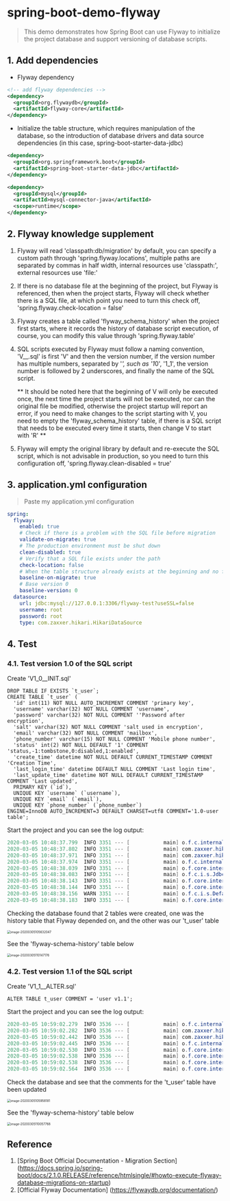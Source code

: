 # spring-boot-demo-flyway

> This demo demonstrates how Spring Boot can use Flyway to initialize the project database and support versioning of database scripts.

## 1. Add dependencies

- Flyway dependency

```xml
<!-- add flyway dependencies -->
<dependency>
  <groupId>org.flywaydb</groupId>
  <artifactId>flyway-core</artifactId>
</dependency>
```

- Initialize the table structure, which requires manipulation of the database, so the introduction of database drivers and data source dependencies (in this case, spring-boot-starter-data-jdbc)

```xml
<dependency>
  <groupId>org.springframework.boot</groupId>
  <artifactId>spring-boot-starter-data-jdbc</artifactId>
</dependency>

<dependency>
  <groupId>mysql</groupId>
  <artifactId>mysql-connector-java</artifactId>
  <scope>runtime</scope>
</dependency>
```

## 2. Flyway knowledge supplement

1. Flyway will read 'classpath:db/migration' by default, you can specify a custom path through 'spring.flyway.locations', multiple paths are separated by commas in half width, internal resources use 'classpath:', external resources use 'file:'

2. If there is no database file at the beginning of the project, but Flyway is referenced, then when the project starts, Flyway will check whether there is a SQL file, at which point you need to turn this check off, 'spring.flyway.check-location = false'

3. Flyway creates a table called 'flyway_schema_history' when the project first starts, where it records the history of database script execution, of course, you can modify this value through 'spring.flyway.table'

4. SQL scripts executed by Flyway must follow a naming convention, 'V__.sql' is first 'V' and then the version number, if the version number has multiple numbers, separated by '_', such as '1_<VERSION><NAME>0', '1_1', the version number is followed by 2 underscores, and finally the name of the SQL script.

   ** It should be noted here that the beginning of V will only be executed once, the next time the project starts will not be executed, nor can the original file be modified, otherwise the project startup will report an error, if you need to make changes to the script starting with V, you need to empty the 'flyway_schema_history' table, if there is a SQL script that needs to be executed every time it starts, then change V to start with 'R' **

5. Flyway will empty the original library by default and re-execute the SQL script, which is not advisable in production, so you need to turn this configuration off, 'spring.flyway.clean-disabled = true'

## 3. application.yml configuration

> Paste my application.yml configuration

```yaml
spring:
  flyway:
    enabled: true
    # Check if there is a problem with the SQL file before migration
    validate-on-migrate: true
    # The production environment must be shut down
    clean-disabled: true
    # Verify that a SQL file exists under the path
    check-location: false
    # When the table structure already exists at the beginning and no flyway_schema_history table exists, it needs to be set to true
    baseline-on-migrate: true
    # Base version 0
    baseline-version: 0
  datasource:
    url: jdbc:mysql://127.0.0.1:3306/flyway-test?useSSL=false
    username: root
    password: root
    type: com.zaxxer.hikari.HikariDataSource
```

## 4. Test

### 4.1. Test version 1.0 of the SQL script

Create 'V1_0__INIT.sql' 

```mysql
DROP TABLE IF EXISTS `t_user`;
CREATE TABLE `t_user` (
  'id' int(11) NOT NULL AUTO_INCREMENT COMMENT 'primary key',
  'username' varchar(32) NOT NULL COMMENT 'username',
  'password' varchar(32) NOT NULL COMMENT ''Password after encryption',
  'salt' varchar(32) NOT NULL COMMENT 'salt used in encryption',
  'email' varchar(32) NOT NULL COMMENT 'mailbox',
  'phone_number' varchar(15) NOT NULL COMMENT 'Mobile phone number',
  'status' int(2) NOT NULL DEFAULT '1' COMMENT 'status,-1:tombstone,0:disabled,1:enabled',
  'create_time' datetime NOT NULL DEFAULT CURRENT_TIMESTAMP COMMENT 'Creation Time',
  'last_login_time' datetime DEFAULT NULL COMMENT 'Last login time',
  'last_update_time' datetime NOT NULL DEFAULT CURRENT_TIMESTAMP COMMENT 'Last updated',
  PRIMARY KEY (`id`),
  UNIQUE KEY `username` (`username`),
  UNIQUE KEY `email` (`email`),
  UNIQUE KEY `phone_number` (`phone_number`)
ENGINE=InnoDB AUTO_INCREMENT=3 DEFAULT CHARSET=utf8 COMMENT='1.0-user table';
```

Start the project and you can see the log output:

```java
2020-03-05 10:48:37.799  INFO 3351 --- [           main] o.f.c.internal.license.VersionPrinter    : Flyway Community Edition 5.2.1 by Boxfuse
2020-03-05 10:48:37.802  INFO 3351 --- [           main] com.zaxxer.hikari.HikariDataSource       : HikariPool-1 - Starting...
2020-03-05 10:48:37.971  INFO 3351 --- [           main] com.zaxxer.hikari.HikariDataSource       : HikariPool-1 - Start completed.
2020-03-05 10:48:37.974  INFO 3351 --- [           main] o.f.c.internal.database.DatabaseFactory  : Database: jdbc:mysql://127.0.0.1:3306/flyway-test (MySQL 5.7)
2020-03-05 10:48:38.039  INFO 3351 --- [           main] o.f.core.internal.command.DbValidate     : Successfully validated 1 migration (execution time 00:00.015s)
2020-03-05 10:48:38.083  INFO 3351 --- [           main] o.f.c.i.s.JdbcTableSchemaHistory         : Creating Schema History table: `flyway-test`.`flyway_schema_history`
2020-03-05 10:48:38.143  INFO 3351 --- [           main] o.f.core.internal.command.DbMigrate      : Current version of schema `flyway-test`: << Empty Schema >>
2020-03-05 10:48:38.144  INFO 3351 --- [           main] o.f.core.internal.command.DbMigrate      : Migrating schema `flyway-test` to version 1.0 - INIT
2020-03-05 10:48:38.156  WARN 3351 --- [           main] o.f.c.i.s.DefaultSqlScriptExecutor       : DB: Unknown table 'flyway-test.t_user' (SQL State: 42S02 - Error Code: 1051)
2020-03-05 10:48:38.183  INFO 3351 --- [           main] o.f.core.internal.command.DbMigrate      : Successfully applied 1 migration to schema `flyway-test` (execution time 00:00.100s)
```

Checking the database found that 2 tables were created, one was the history table that Flyway depended on, and the other was our 't_user' table

<img src="http://static.xkcoding.com/spring-boot-demo/flyway/062903.jpg" alt="image-20200305105632047" style="zoom:50%;" />

See the 'flyway-schema-history' table below

<img src="http://static.xkcoding.com/spring-boot-demo/flyway/062901.jpg" alt="image-20200305110147176" style="zoom:50%;" />

### 4.2. Test version 1.1 of the SQL script

Create 'V1_1__ALTER.sql' 

```mysql
ALTER TABLE t_user COMMENT = 'user v1.1';
```

Start the project and you can see the log output:

```java
2020-03-05 10:59:02.279  INFO 3536 --- [           main] o.f.c.internal.license.VersionPrinter    : Flyway Community Edition 5.2.1 by Boxfuse
2020-03-05 10:59:02.282  INFO 3536 --- [           main] com.zaxxer.hikari.HikariDataSource       : HikariPool-1 - Starting...
2020-03-05 10:59:02.442  INFO 3536 --- [           main] com.zaxxer.hikari.HikariDataSource       : HikariPool-1 - Start completed.
2020-03-05 10:59:02.445  INFO 3536 --- [           main] o.f.c.internal.database.DatabaseFactory  : Database: jdbc:mysql://127.0.0.1:3306/flyway-test (MySQL 5.7)
2020-03-05 10:59:02.530  INFO 3536 --- [           main] o.f.core.internal.command.DbValidate     : Successfully validated 2 migrations (execution time 00:00.018s)
2020-03-05 10:59:02.538  INFO 3536 --- [           main] o.f.core.internal.command.DbMigrate      : Current version of schema `flyway-test`: 1.0
2020-03-05 10:59:02.538  INFO 3536 --- [           main] o.f.core.internal.command.DbMigrate      : Migrating schema `flyway-test` to version 1.1 - ALTER
2020-03-05 10:59:02.564  INFO 3536 --- [           main] o.f.core.internal.command.DbMigrate      : Successfully applied 1 migration to schema `flyway-test` (execution time 00:00.029s)
```

Check the database and see that the comments for the 't_user' table have been updated

<img src="http://static.xkcoding.com/spring-boot-demo/flyway/062851.jpg" alt="image-20200305105958181" style="zoom:50%;" />

See the 'flyway-schema-history' table below

<img src="http://static.xkcoding.com/spring-boot-demo/flyway/062908.jpg" alt="image-20200305110057768" style="zoom:50%;" />

## Reference

1. [Spring Boot Official Documentation - Migration Section] (https://docs.spring.io/spring-boot/docs/2.1.0.RELEASE/reference/htmlsingle/#howto-execute-flyway-database-migrations-on-startup)
2. [Official Flyway Documentation] (https://flywaydb.org/documentation/)

